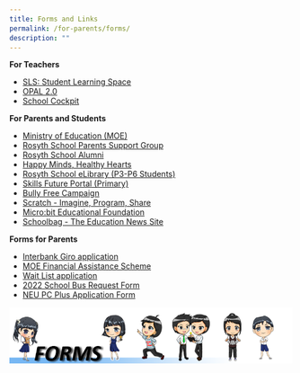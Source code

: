 ```yaml
---
title: Forms and Links
permalink: /for-parents/forms/
description: ""
---
```

**For Teachers**
* [SLS: Student Learning Space](https://learning.moe.edu.sg)
* [OPAL 2.0](https://www.opal2.moe.edu.sg/app/learner)
* [School Cockpit](http://schoolcockpit.moe.gov.sg/)

<p> </p>

**For Parents and Students**
* [Ministry of Education (MOE)](https://www.moe.gov.sg/)
* [Rosyth School Parents Support Group](http://rosythpsg.com/)
* [Rosyth School Alumni](https://www.rosythalumni.org/)
* [Happy Minds, Healthy Hearts](https://sites.google.com/moe.edu.sg/rosythhmhh/home)
* [Rosyth School eLibrary (P3-P6 Students)](https://schoolibrary.moe.edu.sg/rosyth/cgi-bin/spydus.exe/MSGTRN/WPAC/HOME)
* [Skills Future Portal (Primary)](https://www.myskillsfuture.gov.sg/content/student/en/primary.html)
* [Bully Free Campaign](http://bullyfree.sg/)
* [Scratch - Imagine, Program, Share](https://scratch.mit.edu/)
* [Micro:bit Educational Foundation](https://www.microbit.org/)
* [Schoolbag - The Education News Site](https://www.schoolbag.edu.sg/)
<p> </p>

**Forms for Parents**
* [Interbank Giro application](/files/GIRO_Application_Form_Sep19.pdf) 
* [MOE Financial Assistance Scheme](/files/2022%20MOE%20FAS%20Application%20Form.pdf) 
* [Wait List application](/files/Wait%20List%20Application%20Form%20(1).pdf) 
* [2022 School Bus Request Form](/files/RS%202022%20School%20Bus%20Request%20Form.pdf) 
* [NEU PC Plus Application Form](/files/Application%20Form%20for%20MOE-SPED%20FAS%20v4.pdf)

![](/images/FORMS%20BANNER.png)